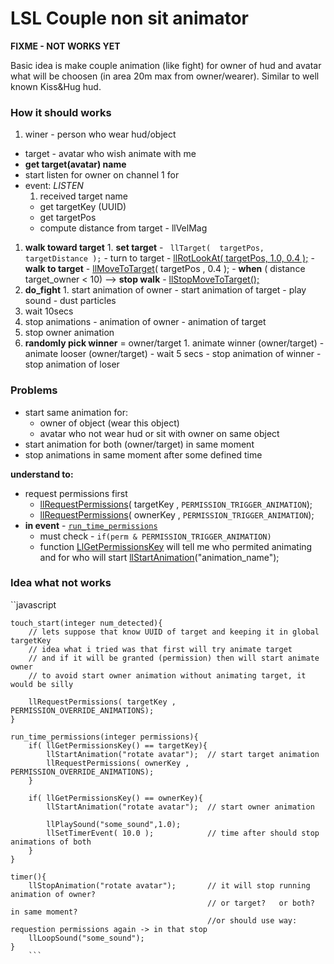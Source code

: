 # LSL Couple non sit animator

**FIXME - NOT WORKS YET**

Basic idea is make couple animation (like fight) for owner of hud and avatar
what will be choosen (in area 20m max from owner/wearer). Similar to well known 
Kiss&Hug hud.

### How it should works

  1. winer - person who wear hud/object
  - target - avatar who wish animate with me
  - **get target(avatar) name** 
   - start listen for owner on channel 1 for 
   - event: _LISTEN_
      1.  received target name
      - get targetKey (UUID)
      - get targetPos 
      - compute distance from target - llVelMag
  1. **walk toward target**
    1.  **set target**  -  ` llTarget(  targetPos, targetDistance );`
    - turn to target - [llRotLookAt( targetPos, 1.0, 	0.4 );](http://wiki.secondlife.com/wiki/LlRotLookAt)
    - **walk to target** - [llMoveToTarget](http://wiki.secondlife.com/wiki/LlMoveToTarget)( targetPos , 0.4 );
    - **when** ( distance target_owner < 10)  -->  **stop walk**  - [llStopMoveToTarget();](http://wiki.secondlife.com/wiki/LlStopMoveToTarget)
  1. **do_fight**
    1. start animation of owner
    - start animation of target
    - play sound 
    - dust particles 
  1. wait 10secs
  1. stop animations
    - animation of owner
    - animation of target
  1. stop owner animation 
  1. **randomly pick winner** = owner/target
    1.  animate winner (owner/target)
    - animate looser (owner/target)
    - wait 5 secs
    - stop animation of winner
    - stop animation of loser

### Problems

  - start same animation for:
     - owner of object (wear this object)
     - avatar who not wear hud or sit with owner on same object
  - start animation for both (owner/target) in same moment 
  - stop animations in same moment after some defined time

**understand to:**

  - request permissions first
    -  [llRequestPermissions](http://wiki.secondlife.com/wiki/LlGetPermissionsKey)( targetKey , `PERMISSION_TRIGGER_ANIMATION`);
    -  [llRequestPermissions](http://wiki.secondlife.com/wiki/LlRequestPermissions)( ownerKey , `PERMISSION_TRIGGER_ANIMATION`);
  - **in event** -  [`run_time_permissions`](http://wiki.secondlife.com/wiki/Run_time_permissions)
    - must check - `if(perm & PERMISSION_TRIGGER_ANIMATION)`
    - function [LlGetPermissionsKey](http://wiki.secondlife.com/wiki/LlGetPermissionsKey) will tell me who permited animating and for who will start [llStartAnimation](http://wiki.secondlife.com/wiki/LlStartAnimation)("animation_name");


### Idea what not works  
``javascript

    touch_start(integer num_detected){
        // lets suppose that know UUID of target and keeping it in global targetKey
        // idea what i tried was that first will try animate target 
        // and if it will be granted (permission) then will start animate owner
        // to avoid start owner animation without animating target, it would be silly

        llRequestPermissions( targetKey ,  PERMISSION_OVERRIDE_ANIMATIONS);
    }

    run_time_permissions(integer permissions){    
        if( llGetPermissionsKey() == targetKey){ 
            llStartAnimation("rotate avatar");	// start target animation  
            llRequestPermissions( ownerKey ,  PERMISSION_OVERRIDE_ANIMATIONS);                      
        }
       
        if( llGetPermissionsKey() == ownerKey){
            llStartAnimation("rotate avatar");	// start owner animation

            llPlaySound("some_sound",1.0);
            llSetTimerEvent( 10.0 );			// time after should stop animations of both             
        }
    }

    timer(){
        llStopAnimation("rotate avatar");       // it will stop running animation of owner?
                                                // or target?   or both? in same moment?
                                                //or should use way:  requestion permissions again -> in that stop
        llLoopSound("some_sound");
    }
        ```

